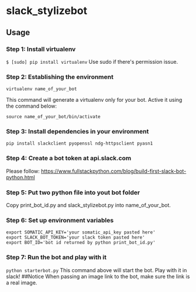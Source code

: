 # slack_stylizebot
## Usage
### Step 1: Install virtualenv
`$ [sudo] pip install virtualenv`
Use sudo if there's permission issue.
### Step 2: Establishing the environment
```
virtualenv name_of_your_bot
```
This command will generate a virtualenv only for your bot. Active it using the command below:
```
source name_of_your_bot/bin/activate
```
### Step 3: Install dependencies in your environment
`pip install slackclient pyopenssl ndg-httpsclient pyasn1`
### Step 4: Create a bot token at api.slack.com
Please follow: https://www.fullstackpython.com/blog/build-first-slack-bot-python.html
### Step 5: Put two python file into yout bot folder
Copy print_bot_id.py and slack_stylizebot.py into name_of_your_bot.
### Step 6: Set up environment variables
```
export SOMATIC_API_KEY='your somatic_api_key pasted here'
export SLACK_BOT_TOKEN='your slack token pasted here'
export BOT_ID='bot id returned by python print_bot_id.py'
```
### Step 7: Run the bot and play with it
`python starterbot.py`
This command above will start the bot. Play with it in slack!
##Notice
When passing an image link to the bot, make sure the link is a real image.
